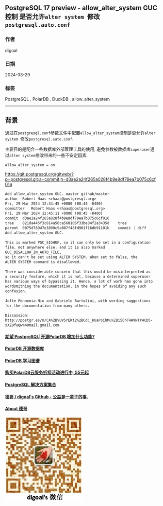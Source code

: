 ## PostgreSQL 17 preview - allow_alter_system GUC控制 是否允许`alter system `修改`postgresql.auto.conf`   
                                                                                        
### 作者                                                                                        
digoal                                                                                        
                                                                                        
### 日期                                                                                        
2024-03-29                                                                                 
                                                                                        
### 标签                                                                                        
PostgreSQL , PolarDB , DuckDB , allow_alter_system                    
                                                                                        
----                                                                                        
                                                                                        
## 背景          
通过在`postgresql.conf`参数文件中配置`allow_alter_system`控制是否允许`alter system `修改`postgresql.auto.conf`.  
  
主要目的是配合一些数据库外部管理工具的使用, 避免参数被数据库`superuser`通过`alter system`修改带来的一些不安定因素.    
```  
allow_alter_system = on  
```  

https://git.postgresql.org/gitweb/?p=postgresql.git;a=commit;h=d3ae2a24f265a028f4b9e8df79ea7b075c6cf016  
```  
Add allow_alter_system GUC. master github/master  
author	Robert Haas <rhaas@postgresql.org>	  
Fri, 29 Mar 2024 12:44:45 +0000 (08:44 -0400)  
committer	Robert Haas <rhaas@postgresql.org>	  
Fri, 29 Mar 2024 12:45:11 +0000 (08:45 -0400)  
commit	d3ae2a24f265a028f4b9e8df79ea7b075c6cf016  
tree	821da445f3c814a50ca560105f33be84f2a3435d	tree  
parent	0075d78947e3800c5a807f48fd901f16db91101b	commit | diff  
Add allow_alter_system GUC.  
  
This is marked PGC_SIGHUP, so it can only be set in a configuration  
file, not anywhere else; and it is also marked GUC_DISALLOW_IN_AUTO_FILE,  
so it can't be set using ALTER SYSTEM. When set to false, the  
ALTER SYSTEM command is disallowed.  
  
There was considerable concern that this would be misinterpreted as  
a security feature, which it is not, because a determined superuser  
has various ways of bypassing it. Hence, a lot of work has gone into  
wordsmithing the documentation, in the hopes of avoiding any such  
confusion.  
  
Jelte Fennemia-Nio and Gabriele Bartolini, with wording suggestions  
for the documentation from many others.  
  
Discussion: http://postgr.es/m/CA%2BVUV5rEKt2%2BCdC_KUaPoihMu%2Bi5ChT4WVNTr4CD5-xXZUfuQw%40mail.gmail.com  
```  
  
  
#### [期望 PostgreSQL|开源PolarDB 增加什么功能?](https://github.com/digoal/blog/issues/76 "269ac3d1c492e938c0191101c7238216")
  
  
#### [PolarDB 开源数据库](https://openpolardb.com/home "57258f76c37864c6e6d23383d05714ea")
  
  
#### [PolarDB 学习图谱](https://www.aliyun.com/database/openpolardb/activity "8642f60e04ed0c814bf9cb9677976bd4")
  
  
#### [购买PolarDB云服务折扣活动进行中, 55元起](https://www.aliyun.com/activity/new/polardb-yunparter?userCode=bsb3t4al "e0495c413bedacabb75ff1e880be465a")
  
  
#### [PostgreSQL 解决方案集合](../201706/20170601_02.md "40cff096e9ed7122c512b35d8561d9c8")
  
  
#### [德哥 / digoal's Github - 公益是一辈子的事.](https://github.com/digoal/blog/blob/master/README.md "22709685feb7cab07d30f30387f0a9ae")
  
  
#### [About 德哥](https://github.com/digoal/blog/blob/master/me/readme.md "a37735981e7704886ffd590565582dd0")
  
  
![digoal's wechat](../pic/digoal_weixin.jpg "f7ad92eeba24523fd47a6e1a0e691b59")
  
